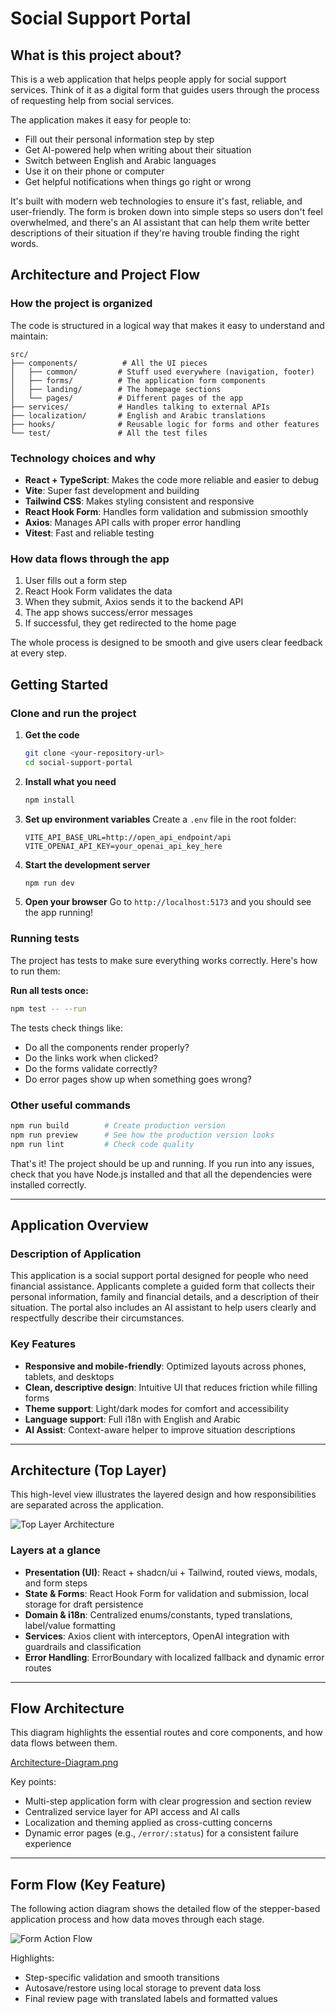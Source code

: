 # Social Support Portal

## What is this project about?

This is a web application that helps people apply for social support services. Think of it as a digital form that guides users through the process of requesting help from social services.

The application makes it easy for people to:

- Fill out their personal information step by step
- Get AI-powered help when writing about their situation
- Switch between English and Arabic languages
- Use it on their phone or computer
- Get helpful notifications when things go right or wrong

It's built with modern web technologies to ensure it's fast, reliable, and user-friendly. The form is broken down into simple steps so users don't feel overwhelmed, and there's an AI assistant that can help them write better descriptions of their situation if they're having trouble finding the right words.

## Architecture and Project Flow

### How the project is organized

The code is structured in a logical way that makes it easy to understand and maintain:

```
src/
├── components/          # All the UI pieces
│   ├── common/         # Stuff used everywhere (navigation, footer)
│   ├── forms/          # The application form components
│   ├── landing/        # The homepage sections
│   └── pages/          # Different pages of the app
├── services/           # Handles talking to external APIs
├── localization/       # English and Arabic translations
├── hooks/              # Reusable logic for forms and other features
└── test/               # All the test files
```

### Technology choices and why

- **React + TypeScript**: Makes the code more reliable and easier to debug
- **Vite**: Super fast development and building
- **Tailwind CSS**: Makes styling consistent and responsive
- **React Hook Form**: Handles form validation and submission smoothly
- **Axios**: Manages API calls with proper error handling
- **Vitest**: Fast and reliable testing

### How data flows through the app

1. User fills out a form step
2. React Hook Form validates the data
3. When they submit, Axios sends it to the backend API
4. The app shows success/error messages
5. If successful, they get redirected to the home page

The whole process is designed to be smooth and give users clear feedback at every step.

## Getting Started

### Clone and run the project

1. **Get the code**

   ```bash
   git clone <your-repository-url>
   cd social-support-portal
   ```

2. **Install what you need**

   ```bash
   npm install
   ```

3. **Set up environment variables**
   Create a `.env` file in the root folder:

   ```env
   VITE_API_BASE_URL=http://open_api_endpoint/api
   VITE_OPENAI_API_KEY=your_openai_api_key_here
   ```

4. **Start the development server**

   ```bash
   npm run dev
   ```

5. **Open your browser**
   Go to `http://localhost:5173` and you should see the app running!

### Running tests

The project has tests to make sure everything works correctly. Here's how to run them:

**Run all tests once:**

```bash
npm test -- --run
```

The tests check things like:

- Do all the components render properly?
- Do the links work when clicked?
- Do the forms validate correctly?
- Do error pages show up when something goes wrong?

### Other useful commands

```bash
npm run build        # Create production version
npm run preview      # See how the production version looks
npm run lint         # Check code quality
```

That's it! The project should be up and running. If you run into any issues, check that you have Node.js installed and that all the dependencies were installed correctly.

---

## Application Overview

### Description of Application

This application is a social support portal designed for people who need financial assistance. Applicants complete a guided form that collects their personal information, family and financial details, and a description of their situation. The portal also includes an AI assistant to help users clearly and respectfully describe their circumstances.

### Key Features

- **Responsive and mobile-friendly**: Optimized layouts across phones, tablets, and desktops
- **Clean, descriptive design**: Intuitive UI that reduces friction while filling forms
- **Theme support**: Light/dark modes for comfort and accessibility
- **Language support**: Full i18n with English and Arabic
- **AI Assist**: Context-aware helper to improve situation descriptions

---

## Architecture (Top Layer)

This high-level view illustrates the layered design and how responsibilities are separated across the application.

![Top Layer Architecture](https://i.postimg.cc/YLjVMDnk/Screenshot-2025-09-30-at-2-20-25-PM.png)

### Layers at a glance

- **Presentation (UI)**: React + shadcn/ui + Tailwind, routed views, modals, and form steps
- **State & Forms**: React Hook Form for validation and submission, local storage for draft persistence
- **Domain & i18n**: Centralized enums/constants, typed translations, label/value formatting
- **Services**: Axios client with interceptors, OpenAI integration with guardrails and classification
- **Error Handling**: ErrorBoundary with localized fallback and dynamic error routes

---

## Flow Architecture

This diagram highlights the essential routes and core components, and how data flows between them.

[Architecture-Diagram.png](https://postimg.cc/ZWKhMjmL)

Key points:

- Multi-step application form with clear progression and section review
- Centralized service layer for API access and AI calls
- Localization and theming applied as cross-cutting concerns
- Dynamic error pages (e.g., `/error/:status`) for a consistent failure experience

---

## Form Flow (Key Feature)

The following action diagram shows the detailed flow of the stepper-based application process and how data moves through each stage.

![Form Action Flow](https://i.postimg.cc/p9Y3ZFhh/Flow-doagram.png)

Highlights:

- Step-specific validation and smooth transitions
- Autosave/restore using local storage to prevent data loss
- Final review page with translated labels and formatted values
